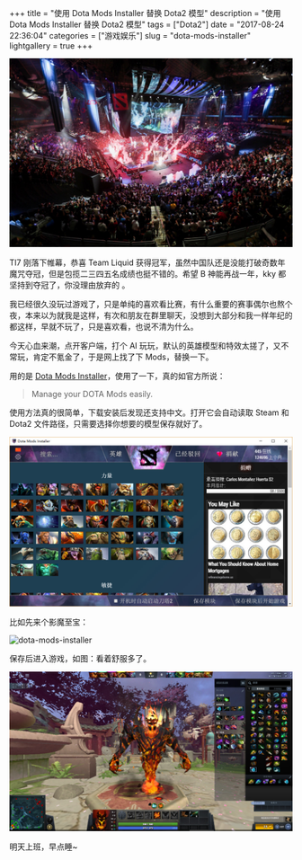 +++
title = "使用 Dota Mods Installer 替换 Dota2 模型"
description = "使用 Dota Mods Installer 替换 Dota2 模型"
tags = ["Dota2"]
date = "2017-08-24 22:36:04"
categories = ["游戏娱乐"]
slug = "dota-mods-installer"
lightgallery = true
+++

![ti7](ti7.jpg  "ti7")

TI7 刚落下帷幕，恭喜 Team Liquid 获得冠军，虽然中国队还是没能打破奇数年魔咒夺冠，但是包揽二三四五名成绩也挺不错的。希望 B 神能再战一年，kky 都坚持到夺冠了，你没理由放弃的 。

我已经很久没玩过游戏了，只是单纯的喜欢看比赛，有什么重要的赛事偶尔也熬个夜，本来以为就我是这样，有次和朋友在群里聊天，没想到大部分和我一样年纪的都这样，早就不玩了，只是喜欢看，也说不清为什么。

今天心血来潮，点开客户端，打个 AI 玩玩，默认的英雄模型和特效太搓了，又不常玩，肯定不氪金了，于是网上找了下 Mods，替换一下。

用的是 [Dota Mods Installer]( https://dota2mods.com/)，使用了一下，真的如官方所说：

> Manage your DOTA Mods easily.

使用方法真的很简单，下载安装后发现还支持中文。打开它会自动读取 Steam 和 Dota2 文件路径，只需要选择你想要的模型保存就好了。

![dota-mods-installer](dota-mods-installer.jpg "dota-mods-installer")

比如先来个影魔至宝：

![dota-mods-installer](dota-mods-installer.gif "dota-mods-installer")

保存后进入游戏，如图：看着舒服多了。

![sf](sf.jpg "sf")

明天上班，早点睡~